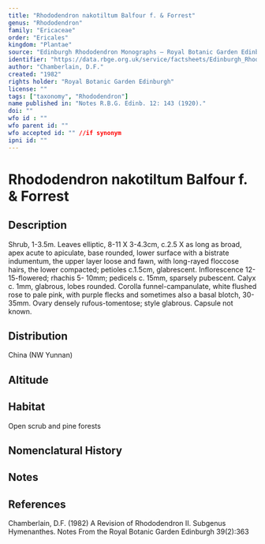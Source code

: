 ```yaml
---
title: "Rhododendron nakotiltum Balfour f. & Forrest"
genus: "Rhododendron"
family: "Ericaceae"
order: "Ericales"
kingdom: "Plantae"
source: "Edinburgh Rhododendron Monographs – Royal Botanic Garden Edinburgh"
identifier: "https://data.rbge.org.uk/service/factsheets/Edinburgh_Rhododendron_Monographs.xhtml"
author: "Chamberlain, D.F."
created: "1982"
rights holder: "Royal Botanic Garden Edinburgh"
license: ""
tags: ["taxonomy", "Rhododendron"]
name published in: "Notes R.B.G. Edinb. 12: 143 (1920)."
doi: ""
wfo id : ""
wfo parent id: ""
wfo accepted id: "" //if synonym                      
ipni id: ""
---
```


                       

# Rhododendron nakotiltum Balfour f. & Forrest

## Description
Shrub, 1-3.5m. Leaves elliptic, 8-11 X 3-4.3cm, c.2.5 X as long as broad, apex acute to apiculate, base rounded, lower surface with a bistrate indumentum, the upper layer loose and fawn, with long-rayed floccose hairs, the lower compacted; petioles c.1.5cm, glabrescent. Inflorescence 12-15-flowered; rhachis 5- 10mm; pedicels c. 15mm, sparsely pubescent. Calyx c. 1mm, glabrous, lobes rounded. Corolla funnel-campanulate, white flushed rose to pale pink, with purple flecks and sometimes also a basal blotch, 30-35mm. Ovary densely rufous-tomentose; style glabrous. Capsule not known.

## Distribution
China (NW Yunnan)

## Altitude


## Habitat
Open scrub and pine forests

## Nomenclatural History

                       
## Notes


## References

Chamberlain, D.F. (1982) A Revision of Rhododendron II. Subgenus Hymenanthes. Notes From the Royal Botanic Garden Edinburgh 39(2):363
